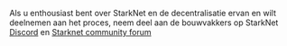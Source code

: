 Als u enthousiast bent over StarkNet en de decentralisatie ervan en wilt deelnemen aan het proces, neem deel aan de bouwvakkers op StarkNet [Discord](https://starknet.io/discord) en [Starknet community forum](https://community.starknet.io/)